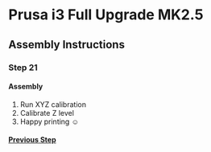# Prusa i3 Full Upgrade MK2.5

## Assembly Instructions

### Step 21

#### Assembly

1. Run XYZ calibration
1. Calibrate Z level
1. Happy printing :relaxed:

#### [Previous Step](step20.md)
